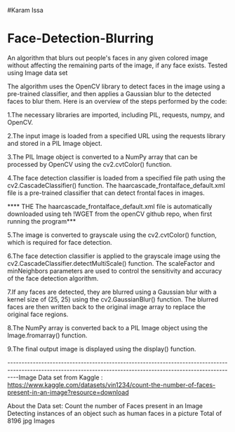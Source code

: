 #Karam Issa


# Face-Detection-Blurring
An algorithm that blurs out people's faces in any given colored image without affecting the remaining parts of the image, if any face exists. Tested using Image data set 

The algorithm uses the OpenCV library to detect faces in the image using a pre-trained classifier, and then applies a Gaussian blur to the detected faces to blur them. Here is an overview of the steps performed by the code:


1.The necessary libraries are imported, including PIL, requests, numpy, and OpenCV.

2.The input image is loaded from a specified URL using the requests library and stored in a PIL Image object.

3.The PIL Image object is converted to a NumPy array that can be processed by OpenCV using the cv2.cvtColor() function.

4.The face detection classifier is loaded from a specified file path using the cv2.CascadeClassifier() function. The haarcascade_frontalface_default.xml file is a pre-trained classifier that can detect frontal faces in images.

 **** THE  The haarcascade_frontalface_default.xml file is automatically downloaded using teh !WGET from the openCV github repo, when first running the program***
 
5.The image is converted to grayscale using the cv2.cvtColor() function, which is required for face detection.

6.The face detection classifier is applied to the grayscale image using the cv2.CascadeClassifier.detectMultiScale() function. The scaleFactor and minNeighbors parameters are used to control the sensitivity and accuracy of the face detection algorithm.

7.If any faces are detected, they are blurred using a Gaussian blur with a kernel size of (25, 25) using the cv2.GaussianBlur() function. The blurred faces are then written back to the original image array to replace the original face regions.

8.The NumPy array is converted back to a PIL Image object using the Image.fromarray() function.

9.The final output image is displayed using the display() function.


----------------------------------------------------------------------------------------------------------------------------------------------------------------Image Data set from Kaggle : https://www.kaggle.com/datasets/vin1234/count-the-number-of-faces-present-in-an-image?resource=download


About the Data set: Count the number of Faces present in an Image
Detecting instances of an object such as human faces in a picture
Total of 8196 jpg Images 
